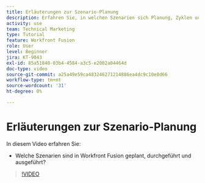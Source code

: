 ```yaml
---
title: Erläuterungen zur Szenario-Planung
description: Erfahren Sie, in welchen Szenarien sich Planung, Zyklen und Ausführungen befinden [!DNL Adobe Workfront Fusion].
activity: use
team: Technical Marketing
type: Tutorial
feature: Workfront Fusion
role: User
level: Beginner
jira: KT-9043
exl-id: 85a51840-03b4-4584-a3c5-e2002a04464d
doc-type: video
source-git-commit: a25a49e59ca483246271214886ea4dc9c10e8d66
workflow-type: tm+mt
source-wordcount: '31'
ht-degree: 0%

---
```


# Erläuterungen zur Szenario-Planung

In diesem Video erfahren Sie:

* Welche Szenarien sind in Workfront Fusion geplant, durchgeführt und ausgeführt?

>[!VIDEO](https://video.tv.adobe.com/v/335284/?quality=12&learn=on)
